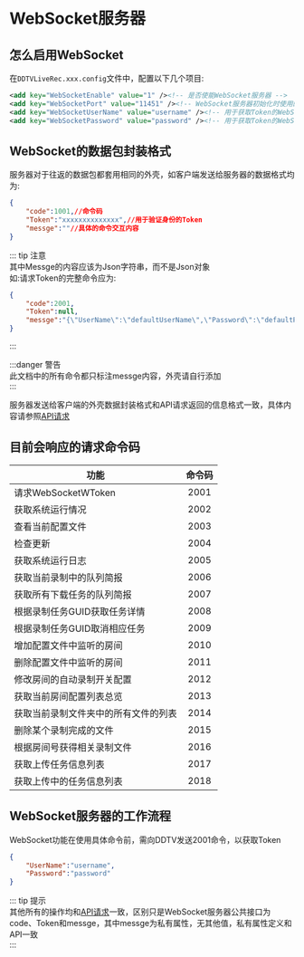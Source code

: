 # WebSocket服务器

## 怎么启用WebSocket
在``DDTVLiveRec.xxx.config``文件中，配置以下几个项目:  
```xml
<add key="WebSocketEnable" value="1" /><!-- 是否使能WebSocket服务器 -->
<add key="WebSocketPort" value="11451" /><!-- WebSocket服务器初始化时使用的端口号 -->
<add key="WebSocketUserName" value="username" /><!-- 用于获取Token的WebSocket服务器账号 -->
<add key="WebSocketPassword" value="password" /><!-- 用于获取Token的WebSocket服务器密码 -->
```
## WebSocket的数据包封装格式
服务器对于往返的数据包都套用相同的外壳，如客户端发送给服务器的数据格式均为:  
```json
{
    "code":1001,//命令码
    "Token":"xxxxxxxxxxxxxx",//用于验证身份的Token
    "messge":""//具体的命令交互内容
}
```
::: tip 注意  
其中Messge的内容应该为Json字符串，而不是Json对象  
如:请求Token的完整命令应为:  
```json
{
    "code":2001,
    "Token":null,
    "messge":"{\"UserName\":\"defaultUserName\",\"Password\":\"defaultPassword\"}"
}
``` 
:::  

:::danger 警告   
此文档中的所有命令都只标注messge内容，外壳请自行添加  
:::  

服务器发送给客户端的外壳数据封装格式和API请求返回的信息格式一致，具体内容请参照[API请求](../API)  

## 目前会响应的请求命令码

|功能|命令码|
|--|:--:|
|请求WebSocketWToken|2001|
|获取系统运行情况|2002|
|查看当前配置文件|2003|
|检查更新|2004|
|获取系统运行日志|2005|
|获取当前录制中的队列简报 | 2006|
|获取所有下载任务的队列简报 | 2007|
|根据录制任务GUID获取任务详情 | 2008|
|根据录制任务GUID取消相应任务 | 2009|
|增加配置文件中监听的房间 | 2010|
|删除配置文件中监听的房间 | 2011|
|修改房间的自动录制开关配置 | 2012|
|获取当前房间配置列表总览 | 2013|
|获取当前录制文件夹中的所有文件的列表 | 2014|
|删除某个录制完成的文件 | 2015|
|根据房间号获得相关录制文件 | 2016|
|获取上传任务信息列表 | 2017|
|获取上传中的任务信息列表 | 2018|

## WebSocket服务器的工作流程
WebSocket功能在使用具体命令前，需向DDTV发送2001命令，以获取Token  
```json
{
    "UserName":"username",
    "Password":"password"
}
```
::: tip 提示  
其他所有的操作均和[API请求](../API)一致，区别只是WebSocket服务器公共接口为code、Token和messge，其中messge为私有属性，无其他值，私有属性定义和API一致  
:::  